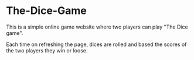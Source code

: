 # The-Dice-Game

This is a simple online game website where two players can play "The Dice game".

Each time on refreshing the page, dices are rolled and based the scores of the two players they win or loose. 
